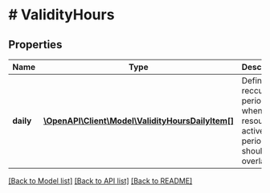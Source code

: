 # # ValidityHours

## Properties

Name | Type | Description | Notes
------------ | ------------- | ------------- | -------------
**daily** | [**\OpenAPI\Client\Model\ValidityHoursDailyItem[]**](ValidityHoursDailyItem.md) | Defines the reccuring period(s) when the resource is active. The periods should not overlap. | [optional]

[[Back to Model list]](../../README.md#models) [[Back to API list]](../../README.md#endpoints) [[Back to README]](../../README.md)
